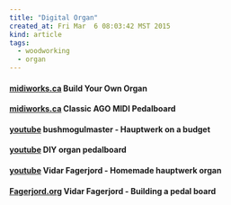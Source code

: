 ```yaml
---
title: "Digital Organ"
created_at: Fri Mar  6 08:03:42 MST 2015
kind: article
tags:
  - woodworking
  - organ
---
```


#### [midiworks.ca](https://www.midiworks.ca/index.php/products?route=product/build) Build Your Own Organ

#### [midiworks.ca](https://www.midiworks.ca/index.php/products/details/145/2/pedalboards/classic-ago-midi-pedalboard) Classic AGO MIDI Pedalboard

#### [youtube](https://www.youtube.com/watch?v=UWprXxnmrYM) bushmogulmaster - Hauptwerk on a budget

#### [youtube](https://www.youtube.com/watch?v=EsQm-togm0I) DIY organ pedalboard

#### [youtube](https://www.youtube.com/watch?v=_W03BSiiSkk) Vidar Fagerjord - Homemade hauptwerk organ

#### [Fagerjord.org](http://www.fagerjord.org/index.php/organ-project/38-organ-related/69-building-a-pedal-board) Vidar Fagerjord - Building a pedal board

